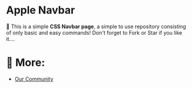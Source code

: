 # Apple Navbar
:apple: This is a simple **CSS Navbar page**, a simple to use repository consisting of only basic and easy commands! Don't forget to Fork or Star if you like it....

# 📝 More:
- <a href="https://github.com/KaguwoNetwork"> Our Community </a>
